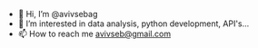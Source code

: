 - 👋 Hi, I’m @avivsebag
- 👀 I’m interested in data analysis, python development, API's...
- 📫 How to reach me avivseb@gmail.com

<!---
avivsebag/avivsebag is a ✨ special ✨ repository because its `README.md` (this file) appears on your GitHub profile.
You can click the Preview link to take a look at your changes.
--->
